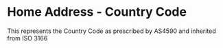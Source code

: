 # Home Address - Country Code
This represents the Country Code as prescribed by AS4590 and inherited from ISO 3166